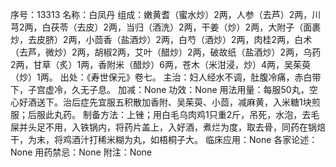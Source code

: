 序号：13313
名称：白凤丹
组成：嫩黄耆（蜜水炒）2两，人参（去芦）2两，川芎2两，白茯苓（去皮）2两，当归（酒洗）2两，干姜（炒）2两，大附子（面裹炒，去皮脐）2两，小茴香（盐酒炒）2两，白芍（酒炒）2两，肉桂2两，白术（去芦，微炒）2两，胡椒2两，艾叶（醋炒）2两，破故纸（盐酒炒）2两，乌药2两，甘草（炙）1两，香附米（醋炒）6两，苍木（米泔浸，炒）4两，吴茱萸（炒）1两。
出处：《寿世保元》卷七。
主治：妇人经水不调，肚腹冷痛，赤白带下，子宫虚冷，久无子息。
加减：None
功效：None
用法用量：每服50丸，空心好酒送下。治后症先宜服五积散加香附、吴茱萸、小茴，减麻黄，入米糖1块煎服；后服此丸药。
制备方法：上锉；用白毛乌肉鸡1只重2斤，吊死，水泡，去毛屎并头足不用，入铁锅内，将药片盖上，入好酒，煮烂为度，取去骨，同药在锅焙干，为末，将鸡酒汁打稀米糊为丸，如梧桐子大。
临床应用：None
各家论述：None
用药禁忌：None
附注：None
